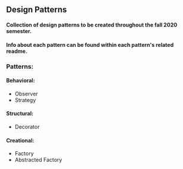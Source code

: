## Design Patterns
#### Collection of design patterns to be created throughout the fall 2020 semester.
#### Info about each pattern can be found within each pattern's related readme.

### **Patterns**:
#### **Behavioral:**
* Observer
* Strategy

#### **Structural:**
* Decorator

#### **Creational:**
* Factory
* Abstracted Factory